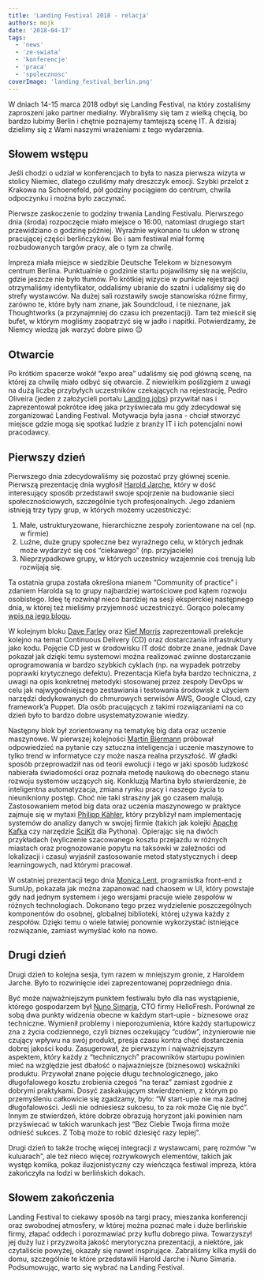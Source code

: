 ```yaml
---
title: 'Landing Festival 2018 - relacja'
authors: mojk
date: '2018-04-17'
tags:
  - 'news'
  - 'ze-swiata'
  - 'konferencje'
  - 'praca'
  - 'spolecznosc'
coverImage: 'landing_festival_berlin.png'
---
```


W dniach 14-15 marca 2018 odbył się Landing Festival, na który zostaliśmy
zaproszeni jako partner medialny. Wybraliśmy się tam z wielką chęcią, bo bardzo
lubimy Berlin i chętnie poznajemy tamtejszą scenę IT. A dzisiaj dzielimy się z
Wami naszymi wrażeniami z tego wydarzenia.

<!--truncate-->

## Słowem wstępu

Jeśli chodzi o udział w konferencjach to była to nasza pierwsza wizyta w stolicy
Niemiec, dlatego czuliśmy mały dreszczyk emocji. Szybki przelot z Krakowa na
Schoenefeld, pół godziny pociągiem do centrum, chwila odpoczynku i można było
zaczynać.

Pierwsze zaskoczenie to godziny trwania Landing Festivalu. Pierwszego dnia
(środa) rozpoczęcie miało miejsce o 16:00, natomiast drugiego start przewidziano
o godzinę później. Wyraźnie wykonano tu ukłon w stronę pracującej części
berlińczyków. Bo i sam festiwal miał formę rozbudowanych targów pracy, ale o tym
za chwilę.

Impreza miała miejsce w siedzibie Deutsche Telekom w biznesowym centrum Berlina.
Punktualnie o godzinie startu pojawiliśmy się na wejściu, gdzie jeszcze nie było
tłumów. Po krótkiej wizycie w punkcie rejestracji otrzymaliśmy identyfikator,
oddaliśmy ubranie do szatni i udaliśmy się do strefy wystawców. Na dużej sali
rozstawiły swoje stanowiska różne firmy, zarówno te, które były nam znane, jak
Soundcloud, i te nieznane, jak Thoughtworks (a przynajmniej do czasu ich
prezentacji). Tam też mieścił się bufet, w którym mogliśmy zaopatrzyć się w
jadło i napitki. Potwierdzamy, że Niemcy wiedzą jak warzyć dobre piwo 😉

## Otwarcie

Po krótkim spacerze wokół “expo area” udaliśmy się pod główną scenę, na której
za chwilę miało odbyć się otwarcie. Z niewielkim poślizgiem z uwagi na dużą
liczbę przybyłych uczestników czekających na rejestrację, Pedro Oliveira (jeden
z założycieli portalu [Landing.jobs](https://landing.jobs/)) przywitał nas i
zaprezentował pokrótce ideę jaka przyświecała mu gdy zdecydował się zorganizować
Landing Festival. Motywacja była jasna - chciał stworzyć miejsce gdzie mogą się
spotkać ludzie z branży IT i ich potencjalni nowi pracodawcy.

## Pierwszy dzień

Pierwszego dnia zdecydowaliśmy się pozostać przy głównej scenie. Pierwszą
prezentację dnia wygłosił [Harold Jarche](http://jarche.com/), który w dość
interesujący sposób przedstawił swoje spojrzenie na budowanie sieci
społecznościowych, szczególnie tych profesjonalnych. Jego zdaniem istnieją trzy
typy grup, w których możemy uczestniczyć:

1. Małe, ustrukturyzowane, hierarchiczne zespoły zorientowane na cel (np. w
   firmie)
2. Luźne, duże grupy społeczne bez wyraźnego celu, w których jednak może
   wydarzyć się coś “ciekawego” (np. przyjaciele)
3. Nieprzypadkowe grupy, w których uczestnicy wzajemnie coś trenują lub
   rozwijają się.

Ta ostatnia grupa została określona mianem “Community of practice” i zdaniem
Harolda są to grupy najbardziej wartościowe pod kątem rozwoju osobistego. Ideę
tę rozwinął nieco bardziej na sesji eksperckiej następnego dnia, w której też
mieliśmy przyjemność uczestniczyć. Gorąco polecamy
[wpis na jego blogu](http://jarche.com/2018/03/continuous-learning/).

W kolejnym bloku [Dave Farley](http://www.davefarley.net) oraz
[Kief Morris](https://www.thoughtworks.com/profiles/kief-morris) zaprezentowali
prelekcje kolejno na temat Continuous Delivery (CD) oraz dostarczania
infrastruktury jako kodu. Pojęcie CD jest w środowisku IT dość dobrze znane,
jednak Dave pokazał jak dzięki temu systemowi można realizować zwinne
dostarczanie oprogramowania w bardzo szybkich cyklach (np. na wypadek potrzeby
poprawki krytycznego defektu). Prezentacja Kiefa była bardzo techniczna, z uwagi
na opis konkretnej metodyki stosowanej przez zespoły DevOps w celu jak
najwygodniejszego zestawiania i testowania środowisk z użyciem narzędzi
dedykowanych do chmurowych serwisów AWS, Google Cloud, czy framework’a Puppet.
Dla osób pracujących z takimi rozwiązaniami na co dzień było to bardzo dobre
usystematyzowanie wiedzy.

Następny blok był zorientowany na tematykę big data oraz uczenie maszynowe. W
pierwszej kolejności [Martin Biermann](https://linkedin.com/in/biermannio/)
próbował odpowiedzieć na pytanie czy sztuczna inteligencja i uczenie maszynowe
to tylko trend w informatyce czy może nasza realna przyszłość. W gładki sposób
przeprowadził nas od teorii ewolucji i tego w jaki sposób ludzkość nabierała
świadomości oraz poznała metodę naukową do obecnego stanu rozwoju systemów
uczących się. Konkluzją Martina było stwierdzenie, że inteligentna
automatyzacja, zmiana rynku pracy i naszego życia to nieunikniony postęp. Choć
nie taki straszny jak go czasem malują. Zastosowaniem metod big data oraz
uczenia maszynowego w praktyce zajmuje się w mytaxi
[Philipp Kähler](https://de.linkedin.com/in/philipp-kähler-322bb49a), który
przybliżył nam implementację systemów do analizy danych w swojej firmie (takich
jak kolejki
[Apache Kafka](https://kafka.apache.org/) czy narzędzie [SciKit](http://scikit-learn.org/stable/)
dla Pythona). Opierając się na dwóch przykładach (wyliczenie szacowanego kosztu
przejazdu w różnych miastach oraz prognozowanie popytu na taksówki w zależności
od lokalizacji i czasu) wyjaśnił zastosowanie metod statystycznych i deep
learningowych, nad którymi pracował.

W ostatniej prezentacji tego dnia
[Monica Lent](https://linkedin.com/in/monica-lent-542122145/), programistka
front-end z SumUp, pokazała jak można zapanować nad chaosem w UI, który powstaje
gdy nad jednym systemem i jego wersjami pracuje wiele zespołów w różnych
technologiach. Dokonano tego przez wydzielenie poszczególnych komponentów do
osobnej, globalnej biblioteki, której używa każdy z zespołów. Dzięki temu o
wiele łatwiej ponownie wykorzystać istniejące rozwiązanie, zamiast wymyślać koło
na nowo.

## Drugi dzień

Drugi dzień to kolejna sesja, tym razem w mniejszym gronie, z Haroldem Jarche.
Było to rozwinięcie idei zaprezentowanej poprzedniego dnia.

Być może najważniejszym punktem festiwalu było dla nas wystąpienie, którego
gospodarzem był [Nuno Simaria](https://www.hellofreshgroup.com/hf-management),
CTO firmy HelloFresh. Porównał ze sobą dwa punkty widzenia obecne w każdym
start-upie - biznesowe oraz techniczne. Wymienił problemy i nieporozumienia,
które każdy startupowicz zna z życia codziennego, czyli biznes oczekujący
“cudów”, inżynierowie nie czujący wpływu na swój produkt, presja czasu kontra
chęć dostarczenia dobrej jakości kodu. Zasugerował, że pierwszym i
najważniejszym aspektem, który każdy z “technicznych” pracowników startupu
powinien mieć na względzie jest dbałość o najważniejsze (biznesowo) wskaźniki
produktu. Przywołał znane pojęcie długu technologicznego, jako długofalowego
kosztu zrobienia czegoś “na teraz” zamiast zgodnie z dobrymi praktykami. Dosyć
zaskakującym stwierdzeniem, z którym po przemyśleniu całkowicie się zgadzamy,
było: “W start-upie nie ma żadnej długofalowości. Jeśli nie odniesiesz sukcesu,
to za rok może Cię nie być”. Innym ze stwierdzeń, które dobrze obrazują horyzont
jaki powinien nam przyświecać w takich warunkach jest “Bez Ciebie Twoja firma
może odnieść sukces. Z Tobą może to robić dziesięć razy lepiej".

Drugi dzień to także trochę więcej integracji z wystawcami, parę rozmów “w
kuluarach”, ale też nieco więcej rozrywkowych elementów, takich jak występ
komika, pokaz iluzjonistyczny czy wieńcząca festiwal impreza, która zakończyła
na łodzi w berlińskich dokach.

## Słowem zakończenia

Landing Festival to ciekawy sposób na targi pracy, mieszanka konferencji oraz
swobodnej atmosfery, w której można poznać małe i duże berlińskie firmy, złapać
oddech i porozmawiać przy kuflu dobrego piwa. Towarzyszył jej duży luz i
przyzwoita jakość merytoryczna prezentacji, a niektóre, jak czytaliście powyżej,
okazały się nawet inspirujące. Zabraliśmy kilka myśli do domu, szczególnie te
które przedstawili Harold Jarche i Nuno Simaria. Podsumowując, warto się wybrać
na Landing Festival.
